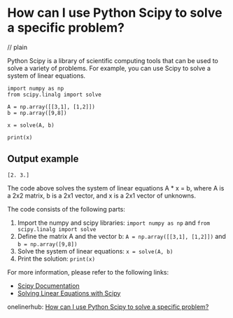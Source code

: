 # How can I use Python Scipy to solve a specific problem?
// plain

Python Scipy is a library of scientific computing tools that can be used to solve a variety of problems. For example, you can use Scipy to solve a system of linear equations.

```
import numpy as np
from scipy.linalg import solve

A = np.array([[3,1], [1,2]])
b = np.array([9,8])

x = solve(A, b)

print(x)
```

## Output example

```
[2. 3.]
```

The code above solves the system of linear equations A * x = b, where A is a 2x2 matrix, b is a 2x1 vector, and x is a 2x1 vector of unknowns.

The code consists of the following parts:

1. Import the numpy and scipy libraries: `import numpy as np` and `from scipy.linalg import solve`
2. Define the matrix A and the vector b: `A = np.array([[3,1], [1,2]])` and `b = np.array([9,8])`
3. Solve the system of linear equations: `x = solve(A, b)`
4. Print the solution: `print(x)`

For more information, please refer to the following links:

- [Scipy Documentation](https://docs.scipy.org/doc/scipy/reference/)
- [Solving Linear Equations with Scipy](https://docs.scipy.org/doc/scipy/reference/generated/scipy.linalg.solve.html)

onelinerhub: [How can I use Python Scipy to solve a specific problem?](https://onelinerhub.com/python-scipy/how-can-i-use-python-scipy-to-solve-a-specific-problem)
